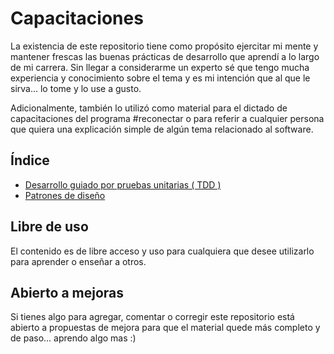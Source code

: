 # Capacitaciones
La existencia de este repositorio tiene como propósito ejercitar mi mente y mantener frescas las buenas prácticas de desarrollo que aprendí a lo largo de mi carrera. Sin llegar a considerarme un experto sé que tengo mucha experiencia y conocimiento sobre el tema y es mi intención que al que le sirva... lo tome y lo use a gusto.

Adicionalmente, también lo utilizó como material para el dictado de capacitaciones del programa #reconectar o para referir a cualquier persona que quiera una explicación simple de algún tema relacionado al software.

## Índice
- [Desarrollo guiado por pruebas unitarias ( TDD )](tdd)
- [Patrones de diseño](patrones)

## Libre de uso
El contenido es de libre acceso y uso para cualquiera que desee utilizarlo para aprender o enseñar a otros.

## Abierto a mejoras
Si tienes algo para agregar, comentar o corregir este repositorio está abierto a propuestas de mejora para que el material quede más completo y de paso... aprendo algo mas :)